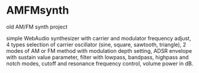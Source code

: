 # AMFMsynth
old AM/FM synth project 

simple WebAudio synthesizer with carrier and modulator frequency adjust, 
4 types selection of carrier oscillator (sine, square, sawtooth, triangle),
2 modes of AM or FM method with modulation depth setting, ADSR envelope
with sustain value parameter, filter with lowpass, bandpass, highpass and
notch modes, cutoff and resonance frequency control, volume power in dB.
